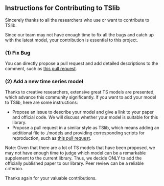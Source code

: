 ## Instructions for Contributing to TSlib

Sincerely thanks to all the researchers who use or want to contribute to TSlib. 

Since our team may not have enough time to fix all the bugs and catch up with the latest model, your contribution is essential to this project.

### (1) Fix Bug

You can directly propose a pull request and add detailed descriptions to the comment, such as [this pull request](https://github.com/thuml/Time-Series-Library/pull/498).

### (2) Add a new time series model

Thanks to creative researchers, extensive great TS models are presented, which advance this community significantly. If you want to add your model to TSlib, here are some instructions:

- Propose an issue to describe your model and give a link to your paper and official code. We will discuss whether your model is suitable for this library.
- Propose a pull request in a similar style as TSlib, which means adding an additional file to ./models and providing corresponding scripts for reproduction, such as [this pull request](https://github.com/thuml/Time-Series-Library/pull/446).

Note: Given that there are a lot of TS models that have been proposed, we may not have enough time to judge which model can be a remarkable supplement to the current library. Thus, we decide ONLY to add the officially published paper to our library. Peer review can be a reliable criterion.

Thanks again for your valuable contributions.
